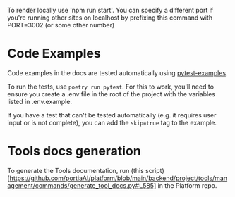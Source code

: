 To render locally use 'npm run start'. You can specify a different port if you're running other sites on localhost by prefixing this command with PORT=3002 (or some other number)

# Code Examples

Code examples in the docs are tested automatically using [pytest-examples](https://github.com/pydantic/pytest-examples).

To run the tests, use `poetry run pytest`. For this to work, you'll need to ensure you create a .env file in the root of the project with the
variables listed in .env.example.

If you have a test that can't be tested automatically (e.g. it requires user input or is not complete), you can add the `skip=true` tag to the example.

# Tools docs generation

To generate the Tools documentation, run (this script)[https://github.com/portiaAI/platform/blob/main/backend/project/tools/management/commands/generate_tool_docs.py#L585] in the Platform repo.
